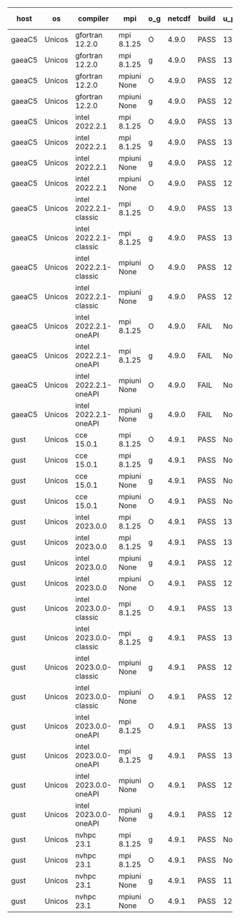 

| host     | os       | compiler                              | mpi                      | o_g        | netcdf        | build       | u_pass          | u_fail          | s_pass            | s_fail            | e_pass             | e_fail             | nuopc_pass       | nuopc_fail       | artifacts link          |
|----------|----------|---------------------------------------|--------------------------|------------|---------------|-------------|-----------------|-----------------|-------------------|-------------------|--------------------|--------------------|------------------|------------------|-------------------------|
| gaeaC5 | Unicos | gfortran 12.2.0 | mpi 8.1.25  | O | 4.9.0  | PASS | 13873 | 0 | 49 | 0 | 80 | 0 | 52 | 0 | <a href="https://github.com/esmf-org/esmf-test-artifacts/tree/eedae97302bcafb88000bb0616a53a63c052f5e7/patch_8.4.2/gfortran/12.2.0/O/mpi/8.1.25" target="_blank">eedae97</a> | 
| gaeaC5 | Unicos | gfortran 12.2.0 | mpi 8.1.25  | g | 4.9.0  | PASS | 13873 | 0 | 49 | 0 | 80 | 0 | 52 | 0 | <a href="https://github.com/esmf-org/esmf-test-artifacts/tree/b87dfc06cf63aaf07759b3f34c453c1a926b91aa/patch_8.4.2/gfortran/12.2.0/g/mpi/8.1.25" target="_blank">b87dfc0</a> | 
| gaeaC5 | Unicos | gfortran 12.2.0 | mpiuni None  | O | 4.9.0  | PASS | 12317 | 0 | 8 | 0 | 43 | 0 | None | None | <a href="https://github.com/esmf-org/esmf-test-artifacts/tree/d9a49568b5b3a7f678a9d11b91ed2643be3411af/patch_8.4.2/gfortran/12.2.0/O/mpiuni/None" target="_blank">d9a4956</a> | 
| gaeaC5 | Unicos | gfortran 12.2.0 | mpiuni None  | g | 4.9.0  | PASS | 12317 | 0 | 8 | 0 | 43 | 0 | None | None | <a href="https://github.com/esmf-org/esmf-test-artifacts/tree/714edb349a962f8a5fad724b96a7ee67efbe26b9/patch_8.4.2/gfortran/12.2.0/g/mpiuni/None" target="_blank">714edb3</a> | 
| gaeaC5 | Unicos | intel 2022.2.1 | mpi 8.1.25  | O | 4.9.0  | PASS | 13872 | 1 | 49 | 0 | 80 | 0 | 52 | 0 | <a href="https://github.com/esmf-org/esmf-test-artifacts/tree/18f62bbd0faa745d858ec98afeb6d1f30f3745a7/patch_8.4.2/intel/2022.2.1/O/mpi/8.1.25" target="_blank">18f62bb</a> | 
| gaeaC5 | Unicos | intel 2022.2.1 | mpi 8.1.25  | g | 4.9.0  | PASS | 13873 | 0 | 49 | 0 | 80 | 0 | 52 | 0 | <a href="https://github.com/esmf-org/esmf-test-artifacts/tree/5ff905dedbbb6804235e3ce59677a1c15194e567/patch_8.4.2/intel/2022.2.1/g/mpi/8.1.25" target="_blank">5ff905d</a> | 
| gaeaC5 | Unicos | intel 2022.2.1 | mpiuni None  | g | 4.9.0  | PASS | 12317 | 0 | 8 | 0 | 43 | 0 | None | None | <a href="https://github.com/esmf-org/esmf-test-artifacts/tree/77d45f7745d4194b10c74202268ce45d30a78d35/patch_8.4.2/intel/2022.2.1/g/mpiuni/None" target="_blank">77d45f7</a> | 
| gaeaC5 | Unicos | intel 2022.2.1 | mpiuni None  | O | 4.9.0  | PASS | 12316 | 1 | 8 | 0 | 43 | 0 | None | None | <a href="https://github.com/esmf-org/esmf-test-artifacts/tree/f59a8304c881948b2b4569054582204e1c176099/patch_8.4.2/intel/2022.2.1/O/mpiuni/None" target="_blank">f59a830</a> | 
| gaeaC5 | Unicos | intel 2022.2.1-classic | mpi 8.1.25  | O | 4.9.0  | PASS | 13873 | 0 | 49 | 0 | 80 | 0 | 52 | 0 | <a href="https://github.com/esmf-org/esmf-test-artifacts/tree/fe719714506485b396b8f8f87f47ed83c6201a83/patch_8.4.2/intel/2022.2.1-classic/O/mpi/8.1.25" target="_blank">fe71971</a> | 
| gaeaC5 | Unicos | intel 2022.2.1-classic | mpi 8.1.25  | g | 4.9.0  | PASS | 13873 | 0 | 49 | 0 | 80 | 0 | 52 | 0 | <a href="https://github.com/esmf-org/esmf-test-artifacts/tree/de5e1a46d24d96eae4b790f493ea9f45591c4165/patch_8.4.2/intel/2022.2.1-classic/g/mpi/8.1.25" target="_blank">de5e1a4</a> | 
| gaeaC5 | Unicos | intel 2022.2.1-classic | mpiuni None  | O | 4.9.0  | PASS | 12317 | 0 | 8 | 0 | 43 | 0 | None | None | <a href="https://github.com/esmf-org/esmf-test-artifacts/tree/225e5eea40a63bae44e7ddf031c822f0766ce0a4/patch_8.4.2/intel/2022.2.1-classic/O/mpiuni/None" target="_blank">225e5ee</a> | 
| gaeaC5 | Unicos | intel 2022.2.1-classic | mpiuni None  | g | 4.9.0  | PASS | 12317 | 0 | 8 | 0 | 43 | 0 | None | None | <a href="https://github.com/esmf-org/esmf-test-artifacts/tree/d9d229438e5dfbe91d9fa5fcc7aa634fe8ab21bf/patch_8.4.2/intel/2022.2.1-classic/g/mpiuni/None" target="_blank">d9d2294</a> | 
| gaeaC5 | Unicos | intel 2022.2.1-oneAPI | mpi 8.1.25  | O | 4.9.0  | FAIL | None | None | None | None | None | None | None | None | <a href="https://github.com/esmf-org/esmf-test-artifacts/tree/da0dea8939fe6d2db459b47e060d4c436552dc50/patch_8.4.2/intel/2022.2.1-oneAPI/O/mpi/8.1.25" target="_blank">da0dea8</a> | 
| gaeaC5 | Unicos | intel 2022.2.1-oneAPI | mpi 8.1.25  | g | 4.9.0  | FAIL | None | None | None | None | None | None | None | None | <a href="https://github.com/esmf-org/esmf-test-artifacts/tree/385426a7bceb7ddccdf3f4ff09be4f6aeb26bd55/patch_8.4.2/intel/2022.2.1-oneAPI/g/mpi/8.1.25" target="_blank">385426a</a> | 
| gaeaC5 | Unicos | intel 2022.2.1-oneAPI | mpiuni None  | O | 4.9.0  | FAIL | None | None | None | None | None | None | None | None | <a href="https://github.com/esmf-org/esmf-test-artifacts/tree/c7aa51cd597c678ea9d97118c808ad8e36a1c2a5/patch_8.4.2/intel/2022.2.1-oneAPI/O/mpiuni/None" target="_blank">c7aa51c</a> | 
| gaeaC5 | Unicos | intel 2022.2.1-oneAPI | mpiuni None  | g | 4.9.0  | FAIL | None | None | None | None | None | None | None | None | <a href="https://github.com/esmf-org/esmf-test-artifacts/tree/284ac65e73607f787b0df5f97fe0af68d04b3fb2/patch_8.4.2/intel/2022.2.1-oneAPI/g/mpiuni/None" target="_blank">284ac65</a> | 
| gust | Unicos | cce 15.0.1 | mpi 8.1.25  | O | 4.9.1  | PASS | None | None | None | None | None | None | None | None | <a href="https://github.com/esmf-org/esmf-test-artifacts/tree/9e9dcb0706369523a733a98baf15494aa1d1b8e9/patch_8.4.2/cce/15.0.1/O/mpi/8.1.25" target="_blank">9e9dcb0</a> | 
| gust | Unicos | cce 15.0.1 | mpi 8.1.25  | g | 4.9.1  | PASS | None | None | None | None | None | None | None | None | <a href="https://github.com/esmf-org/esmf-test-artifacts/tree/86577a573898a639d445c8f8c148e399609e215f/patch_8.4.2/cce/15.0.1/g/mpi/8.1.25" target="_blank">86577a5</a> | 
| gust | Unicos | cce 15.0.1 | mpiuni None  | g | 4.9.1  | PASS | None | None | None | None | None | None | None | None | <a href="https://github.com/esmf-org/esmf-test-artifacts/tree/cbadbef28733d3c3752a1f23881dbcbc6ecb8756/patch_8.4.2/cce/15.0.1/g/mpiuni/None" target="_blank">cbadbef</a> | 
| gust | Unicos | cce 15.0.1 | mpiuni None  | O | 4.9.1  | PASS | None | None | None | None | None | None | None | None | <a href="https://github.com/esmf-org/esmf-test-artifacts/tree/829988c252ac056d5b3db86054a721c12a6047bb/patch_8.4.2/cce/15.0.1/O/mpiuni/None" target="_blank">829988c</a> | 
| gust | Unicos | intel 2023.0.0 | mpi 8.1.25  | O | 4.9.1  | PASS | 13872 | 1 | 49 | 0 | 80 | 0 | 52 | 0 | <a href="https://github.com/esmf-org/esmf-test-artifacts/tree/2092659505f3c7aafe986434a19fd337c9a7942f/patch_8.4.2/intel/2023.0.0/O/mpi/8.1.25" target="_blank">2092659</a> | 
| gust | Unicos | intel 2023.0.0 | mpi 8.1.25  | g | 4.9.1  | PASS | 13873 | 0 | 49 | 0 | 80 | 0 | 52 | 0 | <a href="https://github.com/esmf-org/esmf-test-artifacts/tree/dfcf1acdee991d9c6dbc10402e7e7463e436c396/patch_8.4.2/intel/2023.0.0/g/mpi/8.1.25" target="_blank">dfcf1ac</a> | 
| gust | Unicos | intel 2023.0.0 | mpiuni None  | g | 4.9.1  | PASS | 12317 | 0 | 8 | 0 | 43 | 0 | None | None | <a href="https://github.com/esmf-org/esmf-test-artifacts/tree/1dde20a2a07cbfa7ee3cd139cbd835904bb94ed0/patch_8.4.2/intel/2023.0.0/g/mpiuni/None" target="_blank">1dde20a</a> | 
| gust | Unicos | intel 2023.0.0 | mpiuni None  | O | 4.9.1  | PASS | 12316 | 1 | 8 | 0 | 43 | 0 | None | None | <a href="https://github.com/esmf-org/esmf-test-artifacts/tree/e1be878883a7f8f878831d1f9bd4e091ff8e4a69/patch_8.4.2/intel/2023.0.0/O/mpiuni/None" target="_blank">e1be878</a> | 
| gust | Unicos | intel 2023.0.0-classic | mpi 8.1.25  | O | 4.9.1  | PASS | 13873 | 0 | 49 | 0 | 80 | 0 | 52 | 0 | <a href="https://github.com/esmf-org/esmf-test-artifacts/tree/e42bf8f921f82ef64037b803c6d865012fc37f40/patch_8.4.2/intel/2023.0.0-classic/O/mpi/8.1.25" target="_blank">e42bf8f</a> | 
| gust | Unicos | intel 2023.0.0-classic | mpi 8.1.25  | g | 4.9.1  | PASS | 13873 | 0 | 49 | 0 | 80 | 0 | 52 | 0 | <a href="https://github.com/esmf-org/esmf-test-artifacts/tree/2414e271c310e21dd548b2ae2b130fc2adcb4a50/patch_8.4.2/intel/2023.0.0-classic/g/mpi/8.1.25" target="_blank">2414e27</a> | 
| gust | Unicos | intel 2023.0.0-classic | mpiuni None  | g | 4.9.1  | PASS | 12317 | 0 | 8 | 0 | 43 | 0 | None | None | <a href="https://github.com/esmf-org/esmf-test-artifacts/tree/22f198eb3aad7e2d1c92bb9a901915cc62091f36/patch_8.4.2/intel/2023.0.0-classic/g/mpiuni/None" target="_blank">22f198e</a> | 
| gust | Unicos | intel 2023.0.0-classic | mpiuni None  | O | 4.9.1  | PASS | 12317 | 0 | 8 | 0 | 43 | 0 | None | None | <a href="https://github.com/esmf-org/esmf-test-artifacts/tree/909a853badba232cc4c3a7a400d55934f1221fd8/patch_8.4.2/intel/2023.0.0-classic/O/mpiuni/None" target="_blank">909a853</a> | 
| gust | Unicos | intel 2023.0.0-oneAPI | mpi 8.1.25  | O | 4.9.1  | PASS | 13872 | 1 | 48 | 1 | 80 | 0 | 40 | 12 | <a href="https://github.com/esmf-org/esmf-test-artifacts/tree/d3c7008bd60e26c5028f734f0aef9b875491a298/patch_8.4.2/intel/2023.0.0-oneAPI/O/mpi/8.1.25" target="_blank">d3c7008</a> | 
| gust | Unicos | intel 2023.0.0-oneAPI | mpi 8.1.25  | g | 4.9.1  | PASS | 13873 | 0 | 49 | 0 | 80 | 0 | 40 | 12 | <a href="https://github.com/esmf-org/esmf-test-artifacts/tree/248aa371c2839884cf068f40277a8acf0fede09d/patch_8.4.2/intel/2023.0.0-oneAPI/g/mpi/8.1.25" target="_blank">248aa37</a> | 
| gust | Unicos | intel 2023.0.0-oneAPI | mpiuni None  | O | 4.9.1  | PASS | 12316 | 1 | 8 | 0 | 43 | 0 | None | None | <a href="https://github.com/esmf-org/esmf-test-artifacts/tree/fcc4a8cfe0fbfc393843c15b7156e64b8edb46d1/patch_8.4.2/intel/2023.0.0-oneAPI/O/mpiuni/None" target="_blank">fcc4a8c</a> | 
| gust | Unicos | intel 2023.0.0-oneAPI | mpiuni None  | g | 4.9.1  | PASS | 12317 | 0 | 8 | 0 | 43 | 0 | None | None | <a href="https://github.com/esmf-org/esmf-test-artifacts/tree/08b4ca36d9cbd91d437511771858dba28025918e/patch_8.4.2/intel/2023.0.0-oneAPI/g/mpiuni/None" target="_blank">08b4ca3</a> | 
| gust | Unicos | nvhpc 23.1 | mpi 8.1.25  | g | 4.9.1  | PASS | None | None | None | None | None | None | None | None | <a href="https://github.com/esmf-org/esmf-test-artifacts/tree/b652dfd73dd96be62362f03ab1f471d1230a3eb2/patch_8.4.2/nvhpc/23.1/g/mpi/8.1.25" target="_blank">b652dfd</a> | 
| gust | Unicos | nvhpc 23.1 | mpi 8.1.25  | O | 4.9.1  | PASS | None | None | None | None | None | None | None | None | <a href="https://github.com/esmf-org/esmf-test-artifacts/tree/67049e9ef6e7b7e091970e0c8dc3e44dffa93e8d/patch_8.4.2/nvhpc/23.1/O/mpi/8.1.25" target="_blank">67049e9</a> | 
| gust | Unicos | nvhpc 23.1 | mpiuni None  | g | 4.9.1  | PASS | 11680 | 637 | 4 | 4 | 40 | 3 | None | None | <a href="https://github.com/esmf-org/esmf-test-artifacts/tree/2a5d938a16c276a4eae34ef0d4198547741dd0c5/patch_8.4.2/nvhpc/23.1/g/mpiuni/None" target="_blank">2a5d938</a> | 
| gust | Unicos | nvhpc 23.1 | mpiuni None  | O | 4.9.1  | PASS | 12315 | 2 | 8 | 0 | 43 | 0 | None | None | <a href="https://github.com/esmf-org/esmf-test-artifacts/tree/d1a39c130fbeae96c63e89932632b2876f702563/patch_8.4.2/nvhpc/23.1/O/mpiuni/None" target="_blank">d1a39c1</a> | 
